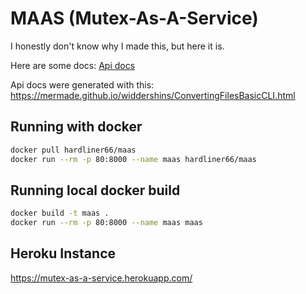 # MAAS (Mutex-As-A-Service)

I honestly don't know why I made this, but here it is.

Here are some docs:
[Api docs](openapi/maas.md)

Api docs were generated with this: https://mermade.github.io/widdershins/ConvertingFilesBasicCLI.html

## Running with docker
```sh
docker pull hardliner66/maas
docker run --rm -p 80:8000 --name maas hardliner66/maas
```

## Running local docker build
```sh
docker build -t maas .
docker run --rm -p 80:8000 --name maas maas
```

## Heroku Instance
https://mutex-as-a-service.herokuapp.com/

